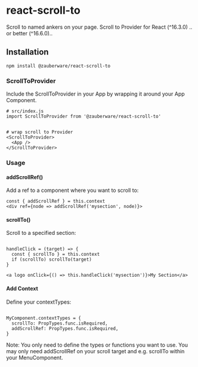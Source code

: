 # react-scroll-to
Scroll to named ankers on your page. Scroll to Provider for React (^16.3.0) .. or better (^16.6.0)..

## Installation
```
npm install @zauberware/react-scroll-to
```

### ScrollToProvider

Include the ScrollToProvider in your App by wrapping it around your App Component.

```
# src/index.js
import ScrollToProvider from '@zauberware/react-scroll-to'


# wrap scroll to Provider
<ScrollToProvider>
  <App />
</ScrollToProvider>

```

### Usage

#### addScrollRef()

Add a ref to a component where you want to scroll to:

```
const { addScrollRef } = this.context
<div ref={node => addScrollRef('mysection', node)}>

```

#### scrollTo()

Scroll to a specified section:

```

handleClick = (target) => {
  const { scrollTo } = this.context
  if (scrollTo) scrollTo(target)
}

<a logo onClick={() => this.handleClick('mysection')}>My Section</a>

```

#### Add Context

Define your contextTypes:

```

MyComponent.contextTypes = {
  scrollTo: PropTypes.func.isRequired,
  addScrollRef: PropTypes.func.isRequired,
}
```
Note: You only need to define the types or functions you want to use. You may only need addScrollRef on your scroll target and e.g. scrollTo within your MenuComponent.
